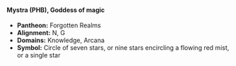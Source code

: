 #### Mystra (PHB), Goddess of magic
- **Pantheon:** Forgotten Realms
- **Alignment:** N, G
- **Domains:** Knowledge, Arcana
- **Symbol:** Circle of seven stars, or nine stars encircling a flowing red mist, or a single star